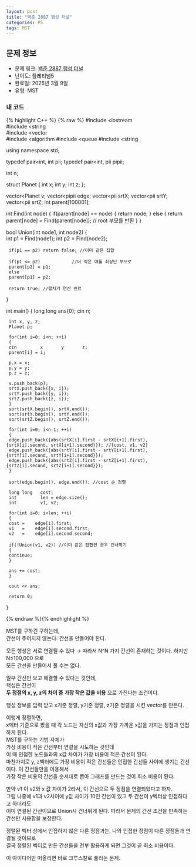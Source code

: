 ```yaml
---
layout: post
title: "백준 2887 행성 터널"
categories: PS
tags: MST
---
```


## 문제 정보
- 문제 링크: [백준 2887 행성 터널](https://www.acmicpc.net/problem/2887)
- 난이도: <span style="color:#000000">플레티넘5</span>
- 완료일: 2025년 3월 9일
- 유형: MST

### 내 코드

{% highlight C++ %} {% raw %}
#include <iostream	
#include <string	
#include <vector	
#include <algorithm	
#include <queue	
#include <string	

using namespace std;

typedef pair<int, int	 pii;
typedef pair<int, pii	 pipii;

int n;

struct Planet
{
	 int x;
	 int y;
	 int z;
};

vector<Planet	 v;
vector<pipii	 edge;
vector<pii	 srtX;
vector<pii	 srtY;
vector<pii	 srtZ;
int parent[100001];

int Find(int node)
{
	 if(parent[node] == node)
	 {
	 return node;
	 }
	 else
	 {
	 return parent[node] = Find(parent[node]); // root 부모를 반환
	 }
}

bool Union(int node1, int node2)
{   
	 int p1 = Find(node1);
	 int p2 = Find(node2);

	 if(p1 == p2) return false; //이미 같은 집합

	 if(p1 <= p2)            //더 작은 애를 최상단 부모로
	 parent[p2] = p1;
	 else
	 parent[p1] = p2;

	 return true; //합치기 연산 완료
}

int main()
{
	 long long ans{0};
	 cin 		 n;

	 int x, y, z;
	 Planet p;

	 for(int i=0; i<n; ++i)
	 {
	 cin 		 x 		 y 		 z;
	 parent[i] = i;

	 p.x = x;
	 p.y = y;
	 p.z = z;

	 v.push_back(p);
	 srtX.push_back({x, i});
	 srtY.push_back({y, i});
	 srtZ.push_back({z, i});
	 }
	 sort(srtX.begin(), srtX.end());
	 sort(srtY.begin(), srtY.end());
	 sort(srtZ.begin(), srtZ.end());

	 for(int i=0; i<n-1; ++i)
	 {
	 edge.push_back({abs(srtX[i].first - srtX[i+1].first), {srtX[i].second, srtX[i+1].second}}); //{cost, v1, v2}
	 edge.push_back({abs(srtY[i].first - srtY[i+1].first), {srtY[i].second, srtY[i+1].second}});
	 edge.push_back({abs(srtZ[i].first - srtZ[i+1].first), {srtZ[i].second, srtZ[i+1].second}});
	 }

	 sort(edge.begin(), edge.end()); //cost 순 정렬

	 long long   cost;
	 int         len = edge.size();
	 int         v1, v2;

	 for(int i=0; i<len; ++i)
	 {
	 cost =    edge[i].first;
	 v1   =    edge[i].second.first;
	 v2   =    edge[i].second.second;

	 if(!Union(v1, v2)) //이미 같은 집합인 경우 건너뛰기
	 {
	 continue;
	 }

	 ans += cost;
	 }

	 cout << ans;

	 return 0;
}

{% endraw %}{% endhighlight %}

MST를 구하긴 구하는데,  
간선이 주어지지 않는다. 간선을 만들어야 한다.  

모든 행성은 서로 연결될 수 있다 → 따라서 N^N 가지 간선이 존재하는 것이다. 하지만 N≤100,000 으로   
모든 간선을 만들어서 풀 수는 없다.  

일부 간선만 보고 해결할 수 있다는 것인데,  
핵심은 간선이   
**두 정점의 x, y, z의 차이 중 가장 작은 값을 비용** 으로 가진다는 조건이다.

행성 정보를 입력 받고 x기준 정렬, y기준 정렬, z기준 정렬을 시킨 vector를 만든다.

이렇게 정렬하면,  
x벡터 기준으로 봤을 때 각 노드는 자신의 x값과 가장 가까운 x값을 가지는 정점과 인접하게 된다.  
MST를 구하는 기법 자체가   
가장 비용이 적은 간선부터 연결을 시도하는 것인데  
이 때 인접한 노드들과의 x값 차이가 가장 비용이 적은 간선이 된다.  
마찬가지로 y, z벡터에도 가장 비용이 적은 간선들은 인접한 간선들 사이에 생기는 간선이다. 이 간선들만을 이용해서   
가장 작은 비용의 간선을 순서대로 뽑아 그래프를 만드는 것이 최소 비용이 된다.

만약 v1 이 v2와 x 값 차이가 2라서, 이 간선으로 두 정점을 연결되었다고 하자.  
그럼 나중에 v1과 v2사이에 y값 차이가 10인 간선이 있고 두 간선이 y벡터상 인접하다고 하더라도  
이미 연결된 간선이므로 Union시 건너뛰게 된다. 따라서 문제의 간선 조건을 만족하는 간선만 사용함을 보장한다.  

정렬된 벡터 상에서 인접하지 않은 다른 정점과는, 나와 인접한 정점이 다른 정점들과 연결될 것이므로   
결국 정렬된 벡터로 만든 간선들을 전부 활용하게 되면 그것이 곧 최소 비용이다.  

이 아이디어만 떠올리면 바로 크루스칼로 풀리는 문제.
